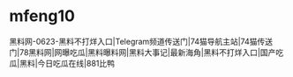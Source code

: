 # mfeng10
黑料网-0623-黑料不打烊入口|Telegram频道传送门|74猫导航主站|74猫传送门|78黑料网|网曝吃瓜|黑料曝料网|黑料大事记|最新海角|黑料不打烊入口|国产吃瓜|黑料|今日吃瓜在线|881比鸭
